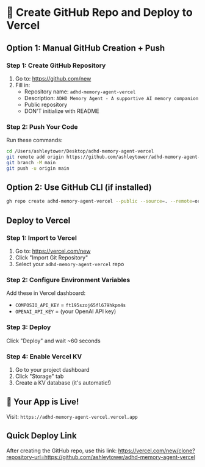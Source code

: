 # 🚀 Create GitHub Repo and Deploy to Vercel

## Option 1: Manual GitHub Creation + Push

### Step 1: Create GitHub Repository
1. Go to: https://github.com/new
2. Fill in:
   - Repository name: `adhd-memory-agent-vercel`
   - Description: `ADHD Memory Agent - A supportive AI memory companion`
   - Public repository
   - DON'T initialize with README

### Step 2: Push Your Code
Run these commands:
```bash
cd /Users/ashleytower/Desktop/adhd-memory-agent-vercel
git remote add origin https://github.com/ashleytower/adhd-memory-agent-vercel.git
git branch -M main
git push -u origin main
```

## Option 2: Use GitHub CLI (if installed)
```bash
gh repo create adhd-memory-agent-vercel --public --source=. --remote=origin --push
```

## Deploy to Vercel

### Step 1: Import to Vercel
1. Go to: https://vercel.com/new
2. Click "Import Git Repository"
3. Select your `adhd-memory-agent-vercel` repo

### Step 2: Configure Environment Variables
Add these in Vercel dashboard:
- `COMPOSIO_API_KEY` = `ft195szoj65fl679hkpm4s`
- `OPENAI_API_KEY` = (your OpenAI API key)

### Step 3: Deploy
Click "Deploy" and wait ~60 seconds

### Step 4: Enable Vercel KV
1. Go to your project dashboard
2. Click "Storage" tab
3. Create a KV database (it's automatic!)

## 🎉 Your App is Live!
Visit: `https://adhd-memory-agent-vercel.vercel.app`

## Quick Deploy Link
After creating the GitHub repo, use this link:
https://vercel.com/new/clone?repository-url=https://github.com/ashleytower/adhd-memory-agent-vercel
